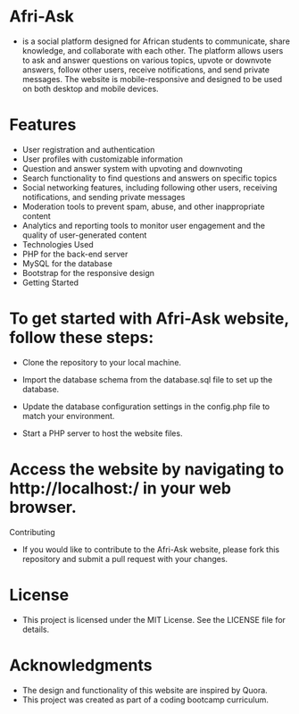 # Afri-Ask
- is a social platform designed for African students to communicate, share knowledge, and collaborate with each other. The platform allows users to ask   and answer questions on various topics, upvote or downvote answers, follow other users, receive notifications, and send private messages. The website is mobile-responsive and designed to be used on both desktop and mobile devices.

# Features
 - User registration and authentication
 - User profiles with customizable information
 - Question and answer system with upvoting and downvoting
 - Search functionality to find questions and answers on specific topics
 - Social networking features, including following other users, receiving notifications, and sending private messages
 - Moderation tools to prevent spam, abuse, and other inappropriate content
 - Analytics and reporting tools to monitor user engagement and the quality of user-generated content
 - Technologies Used
 - PHP for the back-end server
 - MySQL for the database
 - Bootstrap for the responsive design
 - Getting Started
# To get started with Afri-Ask website, follow these steps:

- Clone the repository to your local machine.

- Import the database schema from the database.sql file to set up the database.

- Update the database configuration settings in the config.php file to match your environment.

- Start a PHP server to host the website files.

# Access the website by navigating to http://localhost:<port number>/ in your web browser.

Contributing
- If you would like to contribute to the Afri-Ask website, please fork this repository and submit a pull request with your changes.

# License
- This project is licensed under the MIT License. See the LICENSE file for details.
 
# Acknowledgments
- The design and functionality of this website are inspired by Quora.
- This project was created as part of a coding bootcamp curriculum.
